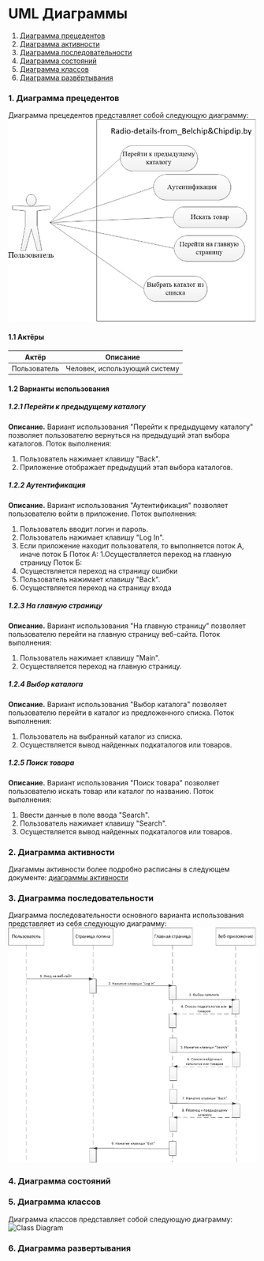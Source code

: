 # UML Диаграммы
1. [Диаграмма прецедентов](#1)
2. [Диаграмма активности](#2)
3. [Диаграмма последовательности](#3)
4. [Диаграмма состояний](#4)
5. [Диаграмма классов](#5)
6. [Диаграмма развёртывания](#6)



### 1. Диаграмма прецедентов<a name="1"></a>
Диаграмма прецедентов представляет собой следующую диаграмму: 
![Use Case](https://github.com/NikMsh/Radio-details-from_Belchip-Chipdip.by/blob/master/Project%20Documentation/diagrams/useCase/UseCase.png)
#### 1.1 Актёры
Актёр | Описание
--- | ---
Пользователь|Человек, использующий систему

#### 1.2 Варианты использования
##### 1.2.1 Перейти к предыдущему каталогу
**Описание.** Вариант использования "Перейти к предыдущему каталогу" позволяет пользователю вернуться на предыдущий этап выбора каталогов.
Поток выполнения:
1. Пользователь нажимает клавишу "Back".
2. Приложение отображает предыдущий этап выбора каталогов.
##### 1.2.2 Аутентификация
**Описание.** Вариант использования "Аутентификация" позволяет пользователю войти в приложение.
Поток выполнения:
1. Пользователь вводит логин и пароль.
2. Пользователь нажимает клавишу "Log In".
3. Если приложение находит пользователя, то выполняется поток А, иначе поток Б
Поток А:
1.Осуществляется переход на главную страницу
Поток Б:
1. Осуществляется переход на страницу ошибки
2. Пользователь нажимает клавишу "Back".
3. Осуществляется переход на страницу входа
##### 1.2.3 На главную страницу
**Описание.** Вариант использования "На главную страницу" позволяет пользователю перейти на главную страницу веб-сайта.
Поток выполнения:
1. Пользователь нажимает клавишу "Main".
2. Осуществляется переход на главную страницу.
##### 1.2.4 Выбор каталога
**Описание.** Вариант использования "Выбор каталога" позволяет пользователю перейти в каталог из предложенного списка.
Поток выполнения:
1. Пользователь на выбранный каталог из списка.
2. Осуществляется вывод найденных подкаталогов или товаров.
##### 1.2.5 Поиск товара
**Описание.** Вариант использования "Поиск товара" позволяет пользователю искать товар или каталог по названию.
Поток выполнения:
1. Ввести данные в поле ввода "Search".
2. Пользователь нажимает клавишу "Search".
3. Осуществляется вывод найденных подкаталогов или товаров.

### 2. Диаграмма активности<a name="1"></a>
Диагаммы активности более подробно расписаны в следующем документе: [диаграммы активности](https://github.com/NikMsh/Radio-details-from_Belchip-Chipdip.by/tree/master/Project%20Documentation/diagrams/activity)
  
### 3. Диаграмма последовательности<a name="3"></a>
Диаграмма последовательности основного варианта использования представляет из себя следующую диаграмму:
![Sequence Diagram](https://github.com/NikMsh/Radio-details-from_Belchip-Chipdip.by/blob/master/Project%20Documentation/diagrams/sequence/Sequence.png)

### 4. Диаграмма состояний<a name="4"></a>

### 5. Диаграмма классов<a name="2"></a>
Диаграмма классов представляет собой следующую диаграмму: 
![Class Diagram]()

### 6. Диаграмма развертывания<a name="5"></a>

